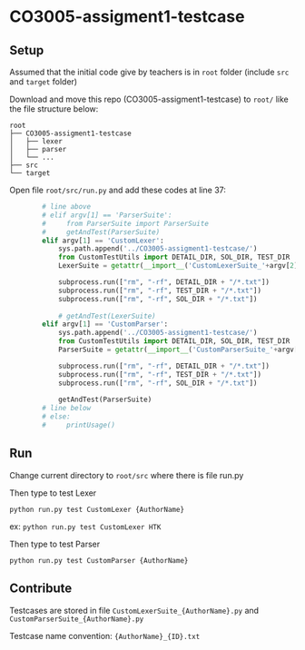 # CO3005-assigment1-testcase

## Setup

Assumed that the initial code give by teachers is in `root` folder (include `src` and `target` folder)

Download and move this repo (CO3005-assigment1-testcase) to `root/` like the file structure below:

    root
    ├── CO3005-assigment1-testcase
    │   ├── lexer
    │   ├── parser
    │   └── ...
    ├── src
    └── target

Open file `root/src/run.py` and add these codes at line 37:

```python
        # line above
        # elif argv[1] == 'ParserSuite':
        #     from ParserSuite import ParserSuite
        #     getAndTest(ParserSuite)
        elif argv[1] == 'CustomLexer':
            sys.path.append('../CO3005-assigment1-testcase/')
            from CustomTestUtils import DETAIL_DIR, SOL_DIR, TEST_DIR
            LexerSuite = getattr(__import__('CustomLexerSuite_'+argv[2],fromlist=['LexerSuite']),'LexerSuite')

            subprocess.run(["rm", "-rf", DETAIL_DIR + "/*.txt"])
            subprocess.run(["rm", "-rf", TEST_DIR + "/*.txt"])
            subprocess.run(["rm", "-rf", SOL_DIR + "/*.txt"])
            
            # getAndTest(LexerSuite)
        elif argv[1] == 'CustomParser':     
            sys.path.append('../CO3005-assigment1-testcase/')
            from CustomTestUtils import DETAIL_DIR, SOL_DIR, TEST_DIR
            ParserSuite = getattr(__import__('CustomParserSuite_'+argv[2],fromlist=['ParserSuite']),'ParserSuite')

            subprocess.run(["rm", "-rf", DETAIL_DIR + "/*.txt"])
            subprocess.run(["rm", "-rf", TEST_DIR + "/*.txt"])
            subprocess.run(["rm", "-rf", SOL_DIR + "/*.txt"])
            
            getAndTest(ParserSuite)
        # line below
        # else:
        #     printUsage()
```

## Run

Change current directory to `root/src` where there is file run.py

Then type to test Lexer

    python run.py test CustomLexer {AuthorName}

ex: `python run.py test CustomLexer HTK`

Then type to test Parser

    python run.py test CustomParser {AuthorName}



## Contribute

Testcases are stored in file `CustomLexerSuite_{AuthorName}.py` and `CustomParserSuite_{AuthorName}.py`

Testcase name convention: `{AuthorName}_{ID}.txt`
